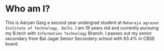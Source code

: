 # Who am I?

This is Aaryan Garg a second year undergrad student at `Maharaja agrasen Institute of Technology, Delhi`. I am 19 years old and currently pursuing my B.tech with 
`Information Technology` Branch. I passes out my senior secondary from Bal Jagat Senior Secondery school with 93.4% in CBSE board.
